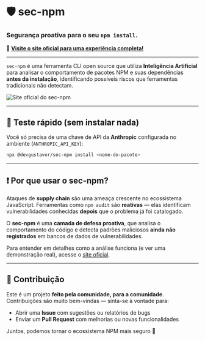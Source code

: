 # 🛡️ sec-npm

### Segurança proativa para o seu `npm install`.

**🔗 [Visite o site oficial para uma experiência completa!](https://www.sec-npm.com.br)**

---

`sec-npm` é uma ferramenta CLI open source que utiliza **Inteligência Artificial** para analisar o comportamento de pacotes NPM e suas dependências **antes da instalação**, identificando possíveis riscos que ferramentas tradicionais não detectam.

![Site oficial do sec-npm](https://www.sec-npm.com.br/og-image.png)

---

## 🚀 Teste rápido (sem instalar nada)

Você só precisa de uma chave de API da **Anthropic** configurada no ambiente (`ANTHROPIC_API_KEY`):

```bash
npx @devgustavor/sec-npm install <nome-do-pacote>
```

---

## ❗ Por que usar o sec-npm?

Ataques de **supply chain** são uma ameaça crescente no ecossistema JavaScript.
Ferramentas como `npm audit` são **reativas** — elas identificam vulnerabilidades conhecidas **depois** que o problema já foi catalogado.

O **sec-npm** é uma **camada de defesa proativa**, que analisa o comportamento do código e detecta padrões maliciosos **ainda não registrados** em bancos de dados de vulnerabilidades.

Para entender em detalhes como a análise funciona (e ver uma demonstração real), acesse o [site oficial](https://www.sec-npm.com.br).

---

## 🤝 Contribuição

Este é um projeto **feito pela comunidade, para a comunidade**.
Contribuições são muito bem-vindas — sinta-se à vontade para:

* Abrir uma **Issue** com sugestões ou relatórios de bugs
* Enviar um **Pull Request** com melhorias ou novas funcionalidades

Juntos, podemos tornar o ecossistema NPM mais seguro 💪
